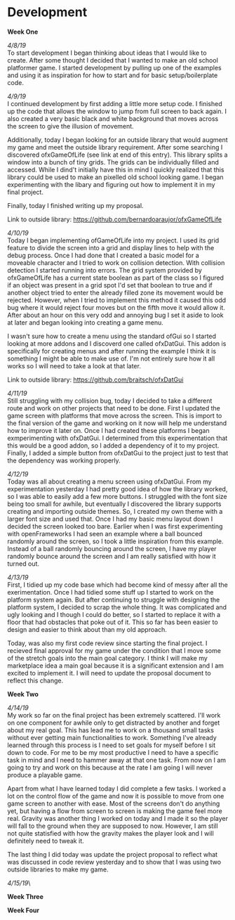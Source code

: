 # Development
**Week One**

*4/8/19*\
To start development I began thinking about ideas that I would like to create. After some thought I decided that I wanted to make an old school platformer game. I started development by pulling up one of the examples and using it as inspiration for how to start and for basic setup/boilerplate code.

*4/9/19*\
I continued development by first adding a little more setup code. I finished up the code that allows the window to jump from full screen to back again. I also created a very basic black and white background that moves across the screen to give the illusion of movement.

Additionally, today I began looking for an outside library that would augment my game and meet the outside library requirement. After some searching I discovered ofxGameOfLife (see link at end of this entry). This library splits a window into a bunch of tiny grids. The grids can be individually filled and accessed. While I dind't initially have this in mind I quickly realized that this library could be used to make an pixelled old school looking game. I began experimenting with the libary and figuring out how to implement it in my final project.

Finally, today I finished writing up my proposal.

Link to outside library: https://github.com/bernardoaraujor/ofxGameOfLife

*4/10/19*\
Today I began implementing ofGameOfLife into my project. I used its grid feature to divide the screen into a grid and display lines to help with the debug process. Once I had done that I created a basic model for a moveable character and I tried to work on collision detection. With collision detection I started running into errors. The grid system provided by ofxGameOfLife has a current state boolean as part of the class so I figured if an object was present in a grid spot I'd set that boolean to true and if another object tried to enter the already filled zone its movement would be rejected. However, when I tried to implement this method it caused this odd bug where it would reject four moves but on the fifth move it would allow it. After about an hour on this very odd and annoying bug I set it aside to look at later and began looking into creating a game menu.

I wasn't sure how to create a menu using the standard ofGui so I started looking at more addons and I discoverd one called ofxDatGui. This addon is specifically for creating menus and after running the example I think it is something I might be able to make use of. I'm not entirely sure how it all works so I will need to take a look at that later.

Link to outside library: https://github.com/braitsch/ofxDatGui

*4/11/19*\
Still struggling with my collision bug, today I decided to take a different route and work on other projects that need to be done. First I updated the game screen with platforms that move across the screen. This is import to the final version of the game and working on it now will help me understand how to improve it later on. Once I had created these platforms I began exmperimenting with ofxDatGui. I determined from this experimentation that this would be a good addon, so I added a dependency of it to my project. Finally, I added a simple button from ofxDatGui to the project just to test that the dependency was working properly.

*4/12/19*\
Today was all about creating a menu screen using ofxDatGui. From my experimentation yesterday I had pretty good idea of how the library worked, so I was able to easily add a few more buttons. I struggled with the font size being too small for awhile, but eventually I discovered the library supports creating and importing outside themes. So, I created my own theme with a larger font size and used that. Once I had my basic menu layout down I decided the screen looked too bare. Earlier when I was first experimenting with openFrameworks I had seen an example where a ball bounced randomly around the screen, so I took a little inspiration from this example. Instead of a ball randomly bouncing around the screen, I have my player randomly bounce around the screen and I am really satisfied with how it turned out.

*4/13/19*\
First, I tidied up my code base which had become kind of messy after all the exerimentation. Once I had tidied some stuff up I started to work on the platform system again. But after continuing to struggle with designing the platform system, I decided to scrap the whole thing. It was complicated and ugly looking and I though I could do better, so I started to replace it with a floor that had obstacles that poke out of it. This so far has been easier to design and easier to think about than my old approach.

Today, was also my first code review since starting the final project. I recieved final approval for my game under the condition that I move some of the stretch goals into the main goal category. I think I will make my marketplace idea a main goal because it is a significant extension and I am excited to implement it. I will need to update the proposal document to reflect this change.

**Week Two**

*4/14/19*\
My work so far on the final project has been extremely scattered. I'll work on one component for awhile only to get distracted by another and forget about my real goal. This has lead me to work on a thousand small tasks without ever getting main functionalities to work. Something I've already learned through this process is I need to set goals for myself before I sit down to code. For me to be my most productive I need to have a specific task in mind and I need to hammer away at that one task. From now on I am going to try and work on this because at the rate I am going I will never produce a playable game.

Apart from what I have learned today I did complete a few tasks. I worked a lot on the control flow of the game and now it is possible to move from one game screen to another with ease. Most of the screens don't do anything yet, but having a flow from screen to screen is making the game feel more real. Gravity was another thing I worked on today and I made it so the player will fall to the ground when they are supposed to now. However, I am still not quite statisfied with how the gravity makes the player look and I will definitely need to tweak it.

The last thing I did today was update the project proposal to reflect what was discussed in code review yesterday and to show that I was using two outside libraries to make my game.

*4/15/19*\

**Week Three**

**Week Four**
